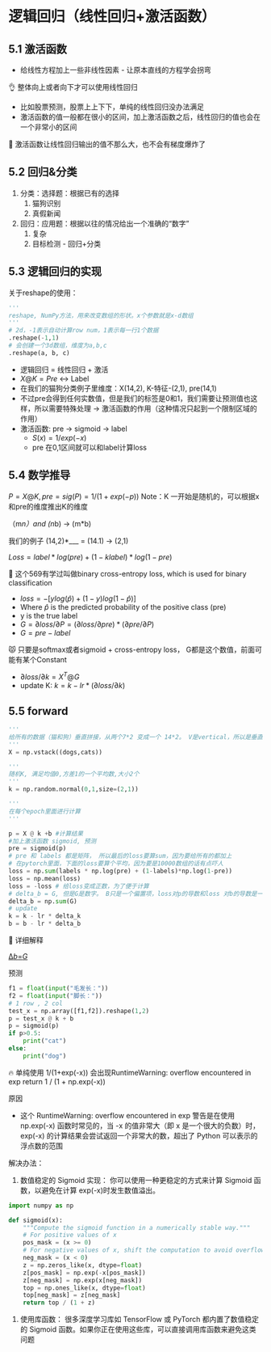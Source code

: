 # 逻辑回归（线性回归+激活函数）

## 5.1 激活函数

- 给线性方程加上一些非线性因素 - 让原本直线的方程学会拐弯

<aside>
👌 整体向上或者向下才可以使用线性回归

</aside>

- 比如股票预测，股票上上下下，单纯的线性回归没办法满足
- 激活函数的值一般都在很小的区间，加上激活函数之后，线性回归的值也会在一个非常小的区间

<aside>
🔑 激活函数让线性回归输出的值不那么大，也不会有梯度爆炸了

</aside>

## 5.2 回归&分类

1. 分类：选择题：根据已有的选择
    1. 猫狗识别
    2. 真假新闻
2. 回归：应用题：根据以往的情况给出一个准确的“数字”
    1. 复杂
    2. 目标检测 - 回归+分类

## 5.3 逻辑回归的实现

关于reshape的使用：

```python
'''
reshape, NumPy方法，用来改变数组的形状。x个参数就是x-d数组
'''
# 2d，-1表示自动计算row num，1表示每一行1个数据
.reshape(-1,1)
# 会创建一个3d数组，维度为a,b,c 
.reshape(a, b, c)
```

- 逻辑回归 = 线性回归 + 激活
- $X @ K = Pre$  ↔ Label
- 在我们的猫狗分类例子里维度：X(14,2), K-特征-(2,1), pre(14,1)
- 不过pre会得到任何实数值，但是我们的标签是0和1，我们需要让预测值也这样，所以需要特殊处理 → 激活函数的作用（这种情况只起到一个限制区域的作用）
- 激活函数: pre → sigmoid → label
    - $S(x) = 1/exp(-x)$
    - pre 在0,1区间就可以和label计算loss

## 5.4 数学推导

$P = X @ K, pre = sig(P)= 1/(1+exp(-p))$ Note：K 一开始是随机的，可以根据x和pre的维度推出K的维度

（m*n）and (n*b) → (m*b)

我们的例子 (14,2)*___ = (14.1) → (2,1)

$Loss = label * log(pre) + (1-klabel) * log(1-pre)$

<aside>
👻 这个569有学过叫做binary cross-entropy loss, which is used for binary classification

</aside>

- $loss = -[ylog(\hat p) + (1-y)log(1-\hat p)]$
- Where $\hat p$  is the predicted probability of the positive class (pre)
- y is the true label
- $G = \partial loss / \partial P = (\partial loss/\partial pre)*(\partial pre/\partial P)$
- $G = pre - label$

<aside>
😾 只要是softmax或者sigmoid + cross-entropy loss， G都是这个数值，前面可能有某个Constant

</aside>

- $\partial loss/\partial k = X^T @G$
- update K: $k = k - lr *(\partial loss/\partial k)$

## 5.5 forward

```python
'''
给所有的数据（猫和狗）垂直拼接，从两个7*2 变成一个 14*2。 V是vertical，所以是垂直
'''
X = np.vstack((dogs,cats))

'''
随机K, 满足均值0,方差1的一个平均数,大小2个
'''
k = np.random.normal(0,1,size=(2,1))

'''
在每个epoch里面进行计算
'''

p = X @ k +b #计算结果
#加上激活函数 sigmoid, 预测
pre = sigmoid(p)
# pre 和 labels 都是矩阵， 所以最后的loss要算sum，因为要给所有的都加上
# 在pytorch里面，下面的loss要算个平均，因为要是10000数组的话有点吓人
loss = np.sum(labels * np.log(pre) + (1-labels)*np.log(1-pre))
loss = np.mean(loss)
loss = -loss # 给loss变成正数，为了便于计算
# delta_b = G, 但是G是数字。 B只是一个偏置项，loss对p的导数和loss 对b的导数是一样的
delta_b = np.sum(G)
# update
k = k - lr * delta_k
b = b - lr * delta_b
```

<aside>
🔑 详细解释

[Δ*b*=*G*](https://www.notion.so/b-G-fcad4152ba3141a487da4924d6b9c57b?pvs=21)

</aside>

预测

```python
f1 = float(input("毛发长："))
f2 = float(input("脚长："))
# 1 row , 2 col
test_x = np.array([f1,f2]).reshape(1,2)
p = test_x @ k + b
p = sigmoid(p)
if p>0.5:
    print("cat")
else:
    print("dog")
```

<aside>
🔥 单纯使用 1/(1+exp(-x)) 会出现RuntimeWarning: overflow encountered in exp return 1 / (1 + np.exp(-x))

</aside>

原因

- 这个 RuntimeWarning: overflow encountered in exp 警告是在使用 np.exp(-x) 函数时常见的，当 -x 的值非常大（即 x 是一个很大的负数）时，exp(-x) 的计算结果会尝试返回一个非常大的数，超出了 Python 可以表示的浮点数的范围

解决办法：

1. 数值稳定的 Sigmoid 实现： 你可以使用一种更稳定的方式来计算 Sigmoid 函数，以避免在计算 exp(-x)时发生数值溢出。

```python
import numpy as np

def sigmoid(x):
    """Compute the sigmoid function in a numerically stable way."""
    # For positive values of x
    pos_mask = (x >= 0)
    # For negative values of x, shift the computation to avoid overflow
    neg_mask = (x < 0)
    z = np.zeros_like(x, dtype=float)
    z[pos_mask] = np.exp(-x[pos_mask])
    z[neg_mask] = np.exp(x[neg_mask])
    top = np.ones_like(x, dtype=float)
    top[neg_mask] = z[neg_mask]
    return top / (1 + z)
```

1. 使用库函数： 很多深度学习库如 TensorFlow 或 PyTorch 都内置了数值稳定的 Sigmoid 函数。如果你正在使用这些库，可以直接调用库函数来避免这类问题